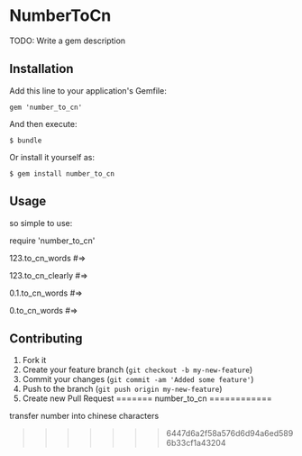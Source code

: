 # NumberToCn

TODO: Write a gem description

## Installation

Add this line to your application's Gemfile:

    gem 'number_to_cn'

And then execute:

    $ bundle

Or install it yourself as:

    $ gem install number_to_cn

## Usage

so simple to use:

require 'number_to_cn'

123.to_cn_words #=>

123.to_cn_clearly #=>

0.1.to_cn_words #=>

0.to_cn_words #=>

## Contributing

1. Fork it
2. Create your feature branch (`git checkout -b my-new-feature`)
3. Commit your changes (`git commit -am 'Added some feature'`)
4. Push to the branch (`git push origin my-new-feature`)
5. Create new Pull Request
=======
number_to_cn
============

transfer number into chinese characters
>>>>>>> 6447d6a2f58a576d6d94a6ed5896b33cf1a43204
